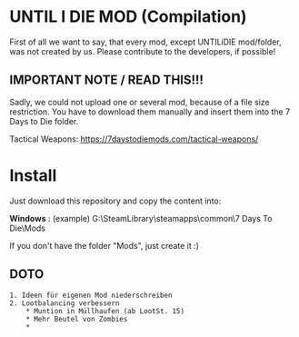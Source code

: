 # UNTIL I DIE MOD (Compilation)

First of all we want to say, that every mod, except UNTILiDIE mod/folder, was not created by us. Please contribute to the developers, if possible!

## IMPORTANT NOTE / READ THIS!!!

Sadly, we could not upload one or several mod, because of a file size restriction. 
You have to download them manually and insert them into the 7 Days to Die folder. 

Tactical Weapons: https://7daystodiemods.com/tactical-weapons/

# Install

Just download this repository and copy the content into:

**Windows** : (example) G:\SteamLibrary\steamapps\common\7 Days To Die\Mods

If you don't have the folder "Mods", just create it :) 

## DOTO

    1. Ideen für eigenen Mod niederschreiben
    2. Lootbalancing verbessern
        * Muntion in Müllhaufen (ab LootSt. 15)
        * Mehr Beutel von Zombies
        * 
